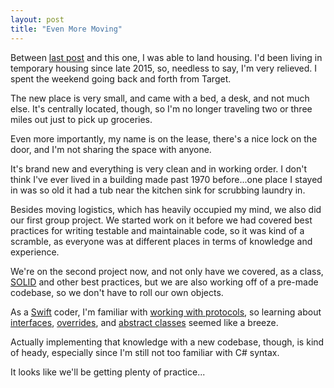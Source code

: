 ```yaml
---
layout: post
title: "Even More Moving"
---
```


Between [last post](https://martyav.github.io/2018-03-27-hello-seattle/) and this one, I was able to land housing. I'd been living in temporary housing since late 2015, so, needless to say, I'm very relieved. I spent the weekend going back and forth from Target.

The new place is very small, and came with a bed, a desk, and not much else. It's centrally located, though, so I'm no longer traveling two or three miles out just to pick up groceries. 

Even more importantly, my name is on the lease, there's a nice lock on the door, and I'm not sharing the space with anyone.

It's brand new and everything is very clean and in working order. I don't think I've ever lived in a building made past 1970 before...one place I stayed in was so old it had a tub near the kitchen sink for scrubbing laundry in.

Besides moving logistics, which has heavily occupied my mind, we also did our first group project. We started work on it before we had covered best practices for writing testable and maintainable code, so it was kind of a scramble, as everyone was at different places in terms of knowledge and experience. 

We're on the second project now, and not only have we covered, as a class, [SOLID](https://scotch.io/bar-talk/s-o-l-i-d-the-first-five-principles-of-object-oriented-design) and other best practices, but we are also working off of a pre-made codebase, so we don't have to roll our own objects.

As a [Swift](https://developer.apple.com/swift/) coder, I'm familiar with [working with protocols](https://www.pluralsight.com/guides/swift/protocol-oriented-programming-in-swift), so learning about [interfaces](https://docs.microsoft.com/en-us/dotnet/csharp/language-reference/keywords/interface), [overrides](https://docs.microsoft.com/en-us/dotnet/csharp/language-reference/keywords/override), and [abstract classes](https://docs.microsoft.com/en-us/dotnet/csharp/language-reference/keywords/abstract) seemed like a breeze. 

Actually implementing that knowledge with a new codebase, though, is kind of heady, especially since I'm still not too familiar with C# syntax. 

It looks like we'll be getting plenty of practice...
